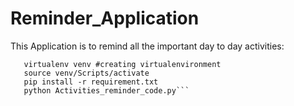 # Reminder_Application

This Application is to remind all the important day to day activities:


```Important commands:
   virtualenv venv #creating virtualenvironment
   source venv/Scripts/activate
   pip install -r requirement.txt
   python Activities_reminder_code.py```

